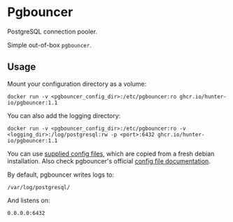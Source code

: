 # Pgbouncer

PostgreSQL connection pooler.

Simple out-of-box `pgbouncer`.


## Usage

Mount your configuration directory as a volume:

```
docker run -v <pgbouncer_config_dir>:/etc/pgbouncer:ro ghcr.io/hunter-io/pgbouncer:1.1
```

You can also add the logging directory:

```
docker run -v <pgbouncer_config_dir>:/etc/pgbouncer:ro -v <logging_dir>:/log/postgresql:rw -p <port>:6432 ghcr.io/hunter-io/pgbouncer:1.1
```

You can use [supplied config files](https://github.com/Kotaimen/docker-pgbouncer/tree/develop/pgbouncer), which are copied from a fresh debian installation.  Also check pgbouncer's official [config file documentation](https://pgbouncer.github.io/config.html).

By default, pgbouncer writes logs to:

    /var/log/postgresql/

And listens on:

    0.0.0.0:6432
